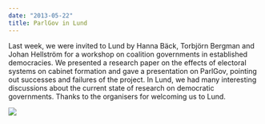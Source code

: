 ```yaml
---
date: "2013-05-22"
title: ParlGov in Lund
---
```


Last week, we were invited to Lund by Hanna Bäck, Torbjörn Bergman and Johan Hellström for a workshop on coalition governments in established democracies. We presented a research paper on the effects of electoral systems on cabinet formation and gave a presentation on ParlGov, pointing out successes and failures of the project. In Lund, we had many interesting discussions about the current state of research on democratic governments. Thanks to the organisers for welcoming us to Lund.

![](/images/parliament-scotland.jpg)
